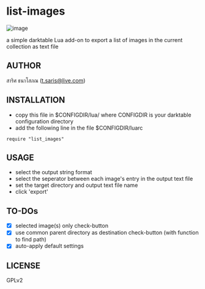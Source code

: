 # list-images

![image](https://github.com/saris-a37/list-images/assets/62101258/99bda10b-9c3e-4a4c-ae0a-f3c4a8d45ebb)

a simple darktable Lua add-on to export a list of images in the current collection as text file

## AUTHOR

สาริศ ธนาโสภณ (t.saris@live.com)

## INSTALLATION

* copy this file in $CONFIGDIR/lua/ where CONFIGDIR is your darktable configuration directory
* add the following line in the file $CONFIGDIR/luarc

``` require "list_images" ```

## USAGE

* select the output string format
* select the seperator between each image's entry in the output text file
* set the target directory and output text file name
* click 'export'

## TO-DOs

- [x] selected image(s) only check-button
- [x] use common parent directory as destination check-button (with function to find path)
- [x] auto-apply default settings

## LICENSE

GPLv2
